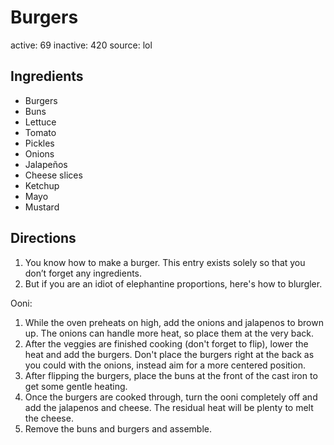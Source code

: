 # Burgers
active: 69
inactive: 420
source: lol
## Ingredients
* Burgers
* Buns
* Lettuce
* Tomato
* Pickles
* Onions
* Jalapeños
* Cheese slices
* Ketchup
* Mayo
* Mustard
## Directions
1. You know how to make a burger. This entry exists solely so that you don’t forget any ingredients.
2. But if you are an idiot of elephantine proportions, here's how to blurgler.

Ooni:
1. While the oven preheats on high, add the onions and jalapenos to brown up. The onions can handle more heat, so place them at the very back.
2. After the veggies are finished cooking (don't forget to flip), lower the heat and add the burgers. Don't place the burgers right at the back as you could with the onions, instead aim for a more centered position.
3. After flipping the burgers, place the buns at the front of the cast iron to get some gentle heating.
4. Once the burgers are cooked through, turn the ooni completely off and add the jalapenos and cheese. The residual heat will be plenty to melt the cheese.
5. Remove the buns and burgers and assemble.
